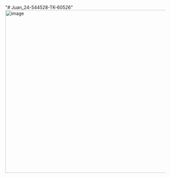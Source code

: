 "# Juan_24-544528-TK-60526" 
<img width="807" height="511" alt="image" src="https://github.com/user-attachments/assets/2158e93b-18ea-4289-8bbc-68fc73a23158" />
